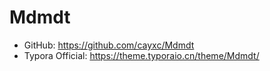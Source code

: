 # Mdmdt

* GitHub: https://github.com/cayxc/Mdmdt
* Typora Official: https://theme.typoraio.cn/theme/Mdmdt/

